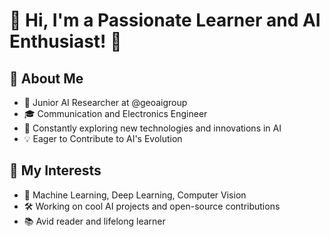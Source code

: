# 👋 Hi, I'm a Passionate Learner and AI Enthusiast! 🤖

## 🚀 About Me
- 🧠 Junior AI Researcher at @geoaigroup
- 🎓 Communication and Electronics Engineer
- 🌱 Constantly exploring new technologies and innovations in AI
- 💡 Eager to Contribute to AI's Evolution

## 🌟 My Interests
- 🤖 Machine Learning, Deep Learning, Computer Vision
- 🛠️ Working on cool AI projects and open-source contributions
- 📚 Avid reader and lifelong learner
